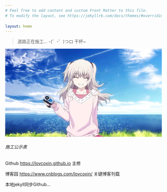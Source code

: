 ```yaml
---
# Feel free to add content and custom Front Matter to this file.
# To modify the layout, see https://jekyllrb.com/docs/themes/#overriding-theme-defaults

layout: home
---
```


> 道路正在施工...  -(゜-゜)つロ 干杯~

![奈绪的笑](/picture/友利奈绪.png)

###### 施工公示表

Github https://lovcoxin.github.io 主修

博客园 https://www.cnblogs.com/lovcoxin/ 关键博客刊载

本地jekyll同步Github...


